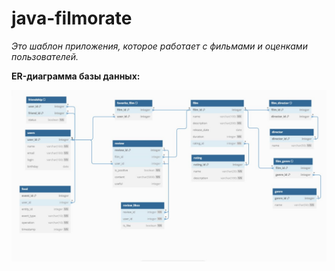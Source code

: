 # java-filmorate
_Это шаблон приложения, которое работает с фильмами и оценками пользователей._

**ER-диаграмма базы данных:**

![database ER-diagram](src/main/resources/diagram-db.png)